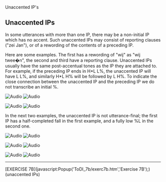 Unaccented IP's <!-- var popWin // because of the closepopWin() //function it has to be declare global function Popup(URL,NAME) { // alert(URL + NAME); //This opens the window Settings = "toolbar=0, location=0,menubar=0,scrollbars=1," + "left=50,top=20,resizable=1,width=750,height=550" popWin = window.open(URL,"",Settings); popWin.focus(); } function closepopWin() { //This function will close the popup window popWin.close() } // -->

Unaccented IPs
--------------

In some utterances with more than one IP, there may be a non-initial IP which has no accent. Such unaccented IPs may consist of reporting clauses ("zei Jan"), or of a rewording of the contents of a preceding IP.

Here are some examples. The first has a rewording of "wij" as "wij twee�n", the second and third have a reporting clause. Unaccented IPs usually have the same post-accentual tones as the IP they are attached to. For example, if the preceding IP ends in H\*L L%, the unaccented IP will have L L%, and similarly H\*L H% will be followed by L H%. To indicate the close connection between the unaccented IP and the preceding IP we do not transcribe an initial %.

![Audio](audio.gif) ![Audio](./audio/gif/080.gif)

![Audio](audio.gif) ![Audio](./audio/gif/106.gif)

In the next two examples, the unaccented IP is not utterance-final; the first IP has a half-completed fall in the first example, and a fully low %L in the second one.

![Audio](audio.gif) ![Audio](./audio/gif/370.gif)

![Audio](audio.gif) ![Audio](./audio/gif/369.gif)

![Audio](audio.gif) ![Audio](./audio/gif/c7_e.gif)

* * *

[EXERCISE 7B](javascript:Popup('ToDI_7b/exerc7b.htm','Exercise 7B');)  
(unaccented IPs)
